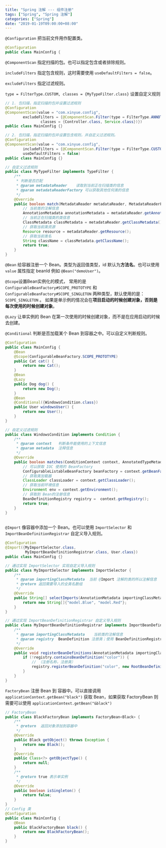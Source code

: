 ```yaml
---
title: "Spring 注解 --- 组件注册"
tags: ["Spring", "Spring 注解"]
categories: ["Spring"]
date: "2019-01-19T09:00:00+08:00"
---
```


`@Configuration` 把当前文件用作配置类。

```java
@Configuration
public class MainConfig {
```

`@ComponentScan` 指定扫描的包。也可以指定包含或者排除规则。

`includeFilters` 指定包含规则，这时需要使用 `useDefaultFilters = false`。

`excludeFilters` 指定过滤规则。

`type = FilterType.CUSTOM, classes = {MyTypeFilter.class}` 设置自定义规则

```java
// 1. 包扫描，指定扫描的包并设置过滤规则
@Configuration
@ComponentScan(value = "com.xinyue.config",
        excludeFilters = {@ComponentScan.Filter(type = FilterType.ANNOTATION,
                classes = {Controller.class, Service.class})})
public class MainConfig {}

// 2. 包扫描，指定扫描的包并设置包含规则，并自定义过滤规则。
@Configuration
@ComponentScan(value = "com.xinyue.config",
        includeFilters = {@ComponentScan.Filter(type = FilterType.CUSTOM, classes = {MyTypeFilter.class})},
        useDefaultFilters = false)
public class MainConfig {}

// 自定义过滤规则
public class MyTypeFilter implements TypeFilter {
    /**
     * 判断是否匹配
     * @param metadataReader    读取到当前正在扫描类的信息
     * @param metadataReaderFactory 可以获取其他任何类的信息
     */
    @Override
    public boolean match(MetadataReader metadataReader, MetadataReaderFactory metadataReaderFactory) throws IOException {
        // 当前类的注解信息
        AnnotationMetadata annotationMetadata = metadataReader.getAnnotationMetadata();
        // 当前正在扫描类的类信息
        ClassMetadata classMetadata = metadataReader.getClassMetadata();
        // 获取当前类资源
        Resource resource = metadataReader.getResource();
        // 获取当前类名
        String className = classMetadata.getClassName();
        return true;
    }
}

```

`@Bean`  给容器注册一个 Bean。类型为返回值类型，id 默认为**方法名**。也可以使用 `value` 属性指定 beanId 例如 `@Bean("demoUser")`。

`@Scope`设置Bean实例化的模式， 常用的是`ConfigurableBeanFactory#SCOPE_PROTOTYPE` 和 `ConfigurableBeanFactory#SCOPE_SINGLETON` 两种类型，默认使用的是：`SCOPE_SINGLETON` 。 如果是单示例的情况会在**项目启动的时候创建对象，否则是每次使用的时候创建对象**。

`@Lazy` 让单实例的 Bean 在第一次使用的时候创建对象，而不是在应用启动的时候去创建。

`@Conditional` 判断是否加载某个 Bean 到容器之中。可以自定义判断规则。

```java
@Configuration
public class MainConfig {
    @Bean
    @Scope(ConfigurableBeanFactory.SCOPE_PROTOTYPE)
    public Cat cat() {
        return new Cat();
    }
    @Bean
    @Lazy
    public Dog dog() {
        return new Dog();
    }
    @Bean
    @Conditional({WindowsCondition.class})
    public User windowsUser() {
        return new User();
    }
}

// 自定义过滤规则
public class WindowsCondition implements Condition {
    /**
     * @param context   判断条件能使用的上下文信息
     * @param metadata  注释信息
     */
    @Override
    public boolean matches(ConditionContext context, AnnotatedTypeMetadata metadata) {
        // 可以获取 IOC 使用的 BeanFactory
        ConfigurableListableBeanFactory beanFactory = context.getBeanFactory();
        // 获取类加载器
        ClassLoader classLoader = context.getClassLoader();
        // 获取当前环境信息
        Environment env = context.getEnvironment();
        // 获取到 Bean的注册信息
        BeanDefinitionRegistry registry =  context.getRegistry();
        return true;
    }
}   
    
```

`@Import` 像容器中添加一个 Bean。也可以使用 `ImportSelector` 和 `ImportBeanDefinitionRegistrar` 自定义导入规则。

```java
@Configuration
@Import({MyImportSelector.class, 
         MyImportBeanDefinitionRegistrar.class, User.class})
public class MainConfig {}

// 通过实现 ImportSelector 实现自定义导入规则
public class MyImportSelector implements ImportSelector {
    /**
     * @param importingClassMetadata  当前 @Import 注解的类的所以注解信息
     * @return 返回需要导入的全类名数组
     */
    @Override
    public String[] selectImports(AnnotationMetadata importingClassMetadata) {
        return new String[]{"model.Blue", "model.Red"};
    }
}

// 通过实现 ImportBeanDefinitionRegistrar 自定义导入规则
public class MyImportBeanDefinitionRegistrar implements ImportBeanDefinitionRegistrar {
    /**
     * @param importingClassMetadata    当前类的注解信息
     * @param registry  BeanDefinition 注册类；使用 BeanDefinitionRegistry 将 Bean 注册到容器中。
     */
    @Override
    public void registerBeanDefinitions(AnnotationMetadata importingClassMetadata, BeanDefinitionRegistry registry) {
        if (!registry.containsBeanDefinition("color")) {
            // （注册名称，注册类）
            registry.registerBeanDefinition("color", new RootBeanDefinition(Color.class));
        }
    }
}

```

`FactoryBean` 注册 Bean 到 容器中。可以直接调用 `applicationContext.getBean("black")` 获取 Bean，如果获取 FactoryBean 则需要可以使用 `applicationContext.getBean("&black")`

```java
// FactoryBean
public class BlackFactoryBean implements FactoryBean<Black> {
    /**
     * @return  返回对象添加到容器中
     */
    @Override
    public Black getObject() throws Exception {
        return new Black();
    }
    @Override
    public Class<?> getObjectType() {
        return null;
    }
    /**
     * @return true 表示单实例
     */
    @Override
    public boolean isSingleton() {
        return false;
    }
}
// Config 类
@Configuration
public class MainConfig {
    @Bean
    public BlackFactoryBean black() {
        return new BlackFactoryBean();
    }
}
```